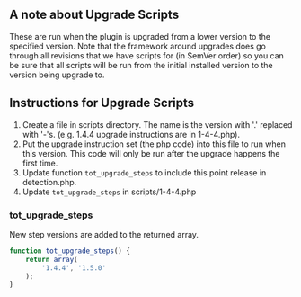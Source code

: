 ## A note about Upgrade Scripts

These are run when the plugin is upgraded from a lower version to the specified version. Note that the framework around upgrades does go through all revisions that we have scripts for (in SemVer order) so you can be sure that all scripts will be run from the initial installed version to the version being upgrade to.

## Instructions for Upgrade Scripts

1. Create a file in scripts directory. The name is the version with '.' replaced with '-'s. (e.g. 1.4.4 upgrade instructions are in 1-4-4.php).
2. Put the upgrade instruction set (the php code) into this file to run when this version. This code will only be run after the upgrade happens the first time.
2. Update function `tot_upgrade_steps` to include this point release in detection.php.
3. Update `tot_upgrade_steps` in scripts/1-4-4.php


### tot_upgrade_steps

New step versions are added to the returned array.

```javascript 1.8
function tot_upgrade_steps() {
	return array(
		'1.4.4', '1.5.0'
	);
}
```